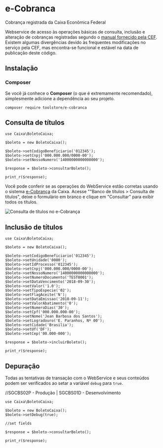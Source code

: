 # e-Cobranca
Cobrança registrada da Caixa Econômica Federal

Webservice de acesso às operações básicas de consulta, inclusão e alteração
de cobranças registradas segundo o [manual fornecido pela CEF](docs/Manual_Leiaute_Webservice.pdf).
Existem algumas divergências devido às frequentes modificações no serviço pela
CEF, mas encontra-se funcional e estável na data de publicação deste código.

## Instalação
### Composer
Se você já conhece o **Composer** (o que é extremamente recomendado), simplesmente adicione a dependência ao seu projeto.

```
composer require toolstore/e-cobranca
```
## Consulta de títulos

```
use Caixa\BoletoCaixa;

$boleto = new BoletoCaixa();

$boleto->setCodigoBeneficiario('012345');
$boleto->setCnpj('000.000.000/0000-00');
$boleto->setNossoNumero('14000000000000000');

$response = $boleto->consultarBoleto();

print_r($response);

```

Você pode conferir se as operações do WebService estão corretas usando
o sistema [e-Cobrança](doc/ecobranca-consulta-titulos.png) da Caixa.
Acesse ""Banco de títulos > Consulta de títulos", deixe o formulário em
branco e clique em "Consultar" para exibir todos os títulos.

![Consulta de títulos no e-Cobrança](doc/ecobranca-consulta-titulos.png)

## Inclusão de títulos

```
use Caixa\BoletoCaixa;

$boleto = new BoletoCaixa();

$boleto->setCodigoBeneficiario('012345');
$boleto->setUnidade('0000');
$boleto->setIdProcesso('012345');
$boleto->setCnpj('000.000.000/0000-00');
$boleto->setNossoNumero('14000000000000000');
$boleto->setNumeroDocumento('TEST0001');
$boleto->setDataVencimento('2018-09-30');
$boleto->setValor('1.0');
$boleto->setTipoEspecie('02');
$boleto->setFlagAceite('N');
$boleto->setDataEmissao('2018-09-11');
$boleto->setValorAbatimento('0');
$boleto->setNumeroDias('30');
$boleto->setCpf('000.000.000-00');
$boleto->setNome('Jean Barbosa dos Santos');
$boleto->setLogradouro('E. Paranhos, Nº 00');
$boleto->setCidade('Brasilia');
$boleto->setUf('DF');
$boleto->setCep('00.000-000');

$response = $boleto->incluirBoleto();

print_r($response);

```

## Depuração

Todas as tentativas de transação com o WebService e seus conteúdos podem
ser verificados ao setar a variável `debug` para `true`.

//SGCBS02P - Produção | SGCBS01D - Desenvolvimento

```
use Caixa\BoletoCaixa;

$boleto = new BoletoCaixa();
$boleto->setDebug(true);

//set fields

$response = $boleto->consultarBoleto();

print_r($response);

```